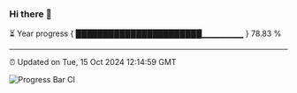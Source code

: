 ### Hi there 👋

⏳ Year progress { ███████████████████████▁▁▁▁▁▁▁ } 78.83 %

---

⏰ Updated on Tue, 15 Oct 2024 12:14:59 GMT

![Progress Bar CI](https://github.com/liununu/liununu/workflows/Progress%20Bar%20CI/badge.svg)
